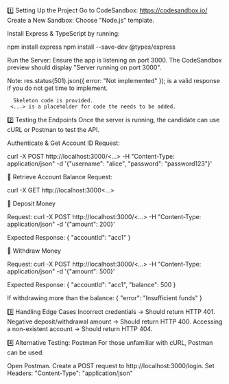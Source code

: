 1️⃣ Setting Up the Project
Go to CodeSandbox: https://codesandbox.io/
Create a New Sandbox:
Choose "Node.js" template.

Install Express & TypeScript by running:

npm install express
npm install --save-dev @types/express

Run the Server:
Ensure the app is listening on port 3000.
The CodeSandbox preview should display "Server running on port 3000".

Note: res.status(501).json({ error: "Not implemented" }); 
      is a valid response if you do not get time to implement.

      Skeleton code is provided.  
     <...> is a placeholder for code the needs to be added.

2️⃣ Testing the Endpoints
Once the server is running, the candidate can use cURL or Postman to test the API.

Authenticate & Get Account ID
Request:

curl -X POST http://localhost:3000/<...> -H "Content-Type: application/json" -d '{"username": "alice", "password": "password123"}'

🔹 Retrieve Account Balance
Request:

curl -X GET http://localhost:3000<...> 

🔹 Deposit Money

Request:
curl -X POST http://localhost:3000/<...> -H "Content-Type: application/json" -d '{"amount": 200}'

Expected Response:
{ "accountId": "acc1" }

🔹 Withdraw Money

Request:
curl -X POST http://localhost:3000/<...> -H "Content-Type: application/json" -d '{"amount": 500}'

Expected Response:
{ "accountId": "acc1", "balance": 500 }

If withdrawing more than the balance:
{ "error": "Insufficient funds" }

3️⃣ Handling Edge Cases
Incorrect credentials → Should return HTTP 401.
Negative deposit/withdrawal amount → Should return HTTP 400.
Accessing a non-existent account → Should return HTTP 404.

4️⃣ Alternative Testing: Postman
For those unfamiliar with cURL, Postman can be used:

Open Postman.
Create a POST request to http://localhost:3000/login.
Set Headers:
"Content-Type": "application/json"
